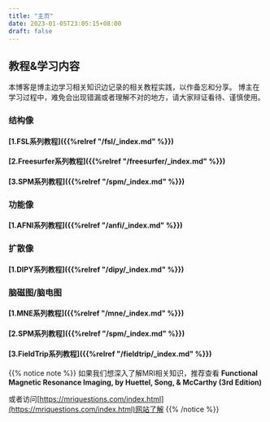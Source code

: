 ```yaml
---
title: "主页"
date: 2023-01-05T23:05:15+08:00
draft: false
---
```


## 教程&学习内容
本博客是博主边学习相关知识边记录的相关教程实践，以作备忘和分享。
博主在学习过程中，难免会出现错漏或者理解不对的地方，请大家辩证看待、谨慎使用。

### 结构像
#### [1.FSL系列教程]({{%relref "/fsl/_index.md" %}})
#### [2.Freesurfer系列教程]({{%relref "/freesurfer/_index.md" %}})
#### [3.SPM系列教程]({{%relref "/spm/_index.md" %}})

### 功能像
#### [1.AFNI系列教程]({{%relref "/anfi/_index.md" %}})

### 扩散像
#### [1.DIPY系列教程]({{%relref "/dipy/_index.md" %}})

### 脑磁图/脑电图
#### [1.MNE系列教程]({{%relref "/mne/_index.md" %}})
#### [2.SPM系列教程]({{%relref "/spm/_index.md" %}})
#### [3.FieldTrip系列教程]({{%relref "/fieldtrip/_index.md" %}})


{{% notice note %}}
 如果我们想深入了解MRI相关知识，推荐查看 **Functional Magnetic Resonance Imaging, by Huettel, Song, & McCarthy (3rd Edition)** 
 
 或者访问[https://mriquestions.com/index.html](https://mriquestions.com/index.html)网站了解
{{% /notice %}}



<!-- 



### 脑电图系列



### 机器学习系列

### 深度学习系列 

### 脑机接口系列
-->